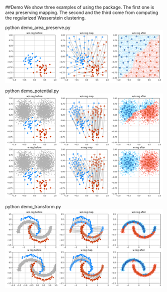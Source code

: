 ##Demo
We show three examples of using the package. The first one is area preserving mapping. The second and the third come from computing the regularized Wasserstein clustering. 

python demo_area_preserve.py
![alt text](pics/ot_area_preserve.png?raw=true)

python demo_potential.py
![alt text](pics/rwm_potential.png?raw=true)

python demo_transform.py
![alt text](pics/rwm_transform.png?raw=true)


